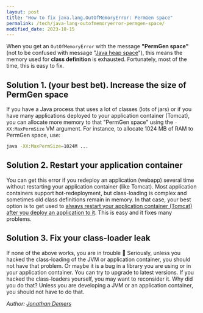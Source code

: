 ```yaml
---
layout: post
title: "How to fix java.lang.OutOfMemoryError: PermGen space"
permalink: /tech/java-lang-outofmemoryerror-permgen-space/
modified_date: 2023-10-15
---
```


When you get an `OutOfMemoryError` with the message **"PermGen space"** (not to be confused with message "[Java heap space](/tech/solve-java-lang-outofmemoryerror-java-heap-space/)"), this means the memory used for **class definition** is exhausted. Fortunately, most of the time, this is easy to fix.

## Solution 1. (your best bet). Increase the size of PermGen space

If you have a Java process that uses a lot of classes (lots of jars) or if you have many applications deployed to your application container (Tomcat), you can allocate more memory to that "PermGen space" using the `-XX:MaxPermSize` VM argument. For instance, to allocate 1024 MB of RAM to PermGen space, use:

```bash
java -XX:MaxPermSize=1024M ...
```

## Solution 2. Restart your application container

You can get this error if you redeploy an application (webapp) several time without restarting your application container (like Tomcat). Most application containers support hot-redeployment, but class-loading is complex and sometimes old class definitions remain in memory. In that case, your best option is to get used to <u>always restart your application container (Tomcat) after you deploy an application to it</u>. This is easy and it fixes many problems.

## Solution 3. Fix your class-loader leak

If none of the above works, you are in trouble 🙁 Seriously, unless you hacked the class-loading of the JVM or application container, you should not have that problem. Or maybe it is a bug in a library you are using or in your application container. You can try to upgrade to latest versions. If you hacked the class-loaders yourself, you may want to reconsider it. Why did you do that? Unless you are developing a JVM or an application container, you should not have to do that.

*Author: [Jonathan Demers](https://www.linkedin.com/in/jonathan-demers-ing/ "Jonathan Demers")*